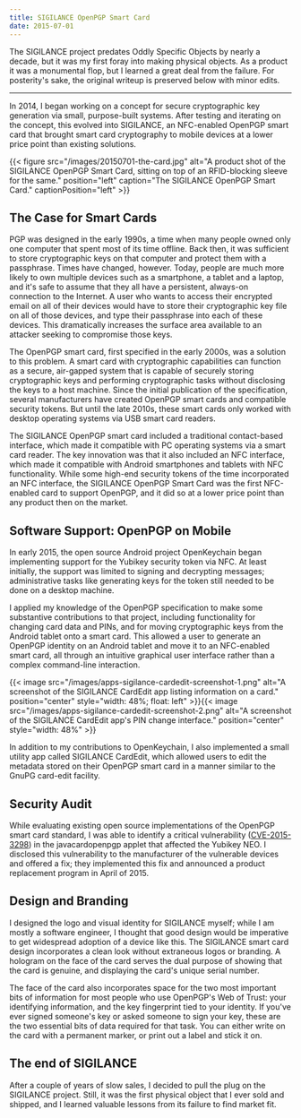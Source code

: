 ```yaml
---
title: SIGILANCE OpenPGP Smart Card
date: 2015-07-01
---
```


The SIGILANCE project predates Oddly Specific Objects by nearly a decade, but it was my first foray into making physical objects. As a product it was a monumental flop, but I learned a great deal from the failure. For posterity's sake, the original writeup is preserved below with minor edits.

<!--more-->

---

In 2014, I began working on a concept for secure cryptographic key generation via small, purpose-built systems. After testing and iterating on the concept, this evolved into SIGILANCE, an NFC-enabled OpenPGP smart card that brought smart card cryptography to mobile devices at a lower price point than existing solutions.

{{< figure src="/images/20150701-the-card.jpg" alt="A product shot of the SIGILANCE OpenPGP Smart Card, sitting on top of an RFID-blocking sleeve for the same." position="left" caption="The SIGILANCE OpenPGP Smart Card." captionPosition="left" >}}

## The Case for Smart Cards

PGP was designed in the early 1990s, a time when many people owned only one computer that spent most of its time offline. Back then, it was sufficient to store cryptographic keys on that computer and protect them with a passphrase. Times have changed, however. Today, people are much more likely to own multiple devices such as a smartphone, a tablet and a laptop, and it's safe to assume that they all have a persistent, always-on connection to the Internet. A user who wants to access their encrypted email on all of their devices would have to store their cryptographic key file on all of those devices, and type their passphrase into each of these devices. This dramatically increases the surface area available to an attacker seeking to compromise those keys.

The OpenPGP smart card, first specified in the early 2000s, was a solution to this problem. A smart card with cryptographic capabilities can function as a secure, air-gapped system that is capable of securely storing cryptographic keys and performing cryptographic tasks without disclosing the keys to a host machine. Since the initial publication of the specification, several manufacturers have created OpenPGP smart cards and compatible security tokens. But until the late 2010s, these smart cards only worked with desktop operating systems via USB smart card readers.

The SIGILANCE OpenPGP smart card included a traditional contact-based interface, which made it compatible with PC operating systems via a smart card reader. The key innovation was that it also included an NFC interface, which made it compatible with Android smartphones and tablets with NFC functionality. While some high-end security tokens of the time incorporated an NFC interface, the SIGILANCE OpenPGP Smart Card was the first NFC-enabled card to support OpenPGP, and it did so at a lower price point than any product then on the market.

## Software Support: OpenPGP on Mobile

In early 2015, the open source Android project OpenKeychain began implementing support for the Yubikey security token via NFC. At least initially, the support was limited to signing and decrypting messages; administrative tasks like generating keys for the token still needed to be done on a desktop machine.

I applied my knowledge of the OpenPGP specification to make some substantive contributions to that project, including functionality for changing card data and PINs, and for moving cryptographic keys from the Android tablet onto a smart card. This allowed a user to generate an OpenPGP identity on an Android tablet and move it to an NFC-enabled smart card, all through an intuitive graphical user interface rather than a complex command-line interaction.

{{< image src="/images/apps-sigilance-cardedit-screenshot-1.png" alt="A screenshot of the SIGILANCE CardEdit app listing information on a card." position="center" style="width: 48%; float: left" >}}{{< image src="/images/apps-sigilance-cardedit-screenshot-2.png" alt="A screenshot of the SIGILANCE CardEdit app's PIN change interface." position="center" style="width: 48%" >}}

In addition to my contributions to OpenKeychain, I also implemented a small utility app called SIGILANCE CardEdit, which allowed users to edit the metadata stored on their OpenPGP smart card in a manner similar to the GnuPG card-edit facility.

## Security Audit

While evaluating existing open source implementations of the OpenPGP smart card standard, I was able to identify a critical vulnerability ([CVE-2015-3298](https://developers.yubico.com/ykneo-openpgp/SecurityAdvisory%202015-04-14.html)) in the javacardopenpgp applet that affected the Yubikey NEO. I disclosed this vulnerability to the manufacturer of the vulnerable devices and offered a fix; they implemented this fix and announced a product replacement program in April of 2015.

## Design and Branding

I designed the logo and visual identity for SIGILANCE myself; while I am mostly a software engineer, I thought that good design would be imperative to get widespread adoption of a device like this. The SIGILANCE smart card design incorporates a clean look without extraneous logos or branding. A hologram on the face of the card serves the dual purpose of showing that the card is genuine, and displaying the card's unique serial number.

The face of the card also incorporates space for the two most important bits of information for most people who use OpenPGP's Web of Trust: your identifying information, and the key fingerprint tied to your identity. If you've ever signed someone's key or asked someone to sign your key, these are the two essential bits of data required for that task. You can either write on the card with a permanent marker, or print out a label and stick it on.

## The end of SIGILANCE

After a couple of years of slow sales, I decided to pull the plug on the SIGILANCE project. Still, it was the first physical object that I ever sold and shipped, and I learned valuable lessons from its failure to find market fit.
